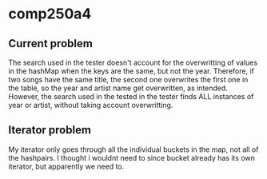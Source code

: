 # comp250a4

## Current problem
The search used in the tester doesn't account for the overwritting of values in the hashMap when the keys are the same, but not the year. Therefore, if two songs have the same title, the second one overwrites the first one in the table, so the year and artist name get overwritten, as intended.
However, the search used in the tested in the tester finds ALL instances of year or artist, without taking account overwritting.

## Iterator problem
My iterator only goes through all the individual buckets in the map, not all of the hashpairs. I thought i wouldnt need to since bucket already has its own iterator, but apparently we need to. 
